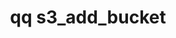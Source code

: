 ---
category: s3
command: s3_add_bucket
keywords: qq, qq_cli, s3_add_bucket
optional_options:
- alternate: []
  help: The name of the bucket to be created
  name: --name
  required: true
- alternate: []
  help: The absolute path to be used as the root of the bucket. The user must have
    permissions to read the directory.
  name: --fs-path
  required: false
- alternate: []
  help: Creates the bucket root if it does not exist. The user must have permission
    to create the directory.
  name: --create-fs-path
  required: false
permalink: /qq-cli-command-guide/s3/s3_add_bucket.html
positional_options: []
sidebar: qq_cli_command_reference_sidebar
summary: This section explains how to use the <code>qq s3_add_bucket</code> command.
synopsis: Create an S3 bucket
title: qq s3_add_bucket
usage: qq s3_add_bucket [-h] --name NAME [--fs-path FS_PATH] [--create-fs-path]
zendesk_source: qq CLI Command Guide

---